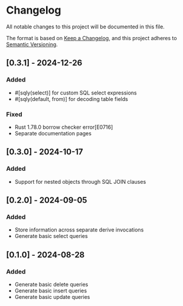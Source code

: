 # Changelog

All notable changes to this project will be documented in this file.

The format is based on [Keep a Changelog](https://keepachangelog.com/en/1.0.0/),
and this project adheres to [Semantic Versioning](https://semver.org/spec/v2.0.0.html).

## [0.3.1] - 2024-12-26

### Added

- #[sqly(select)] for custom SQL select expressions
- #[sqly(default, from)] for decoding table fields

### Fixed

- Rust 1.78.0 borrow checker error[E0716]
- Separate documentation pages

## [0.3.0] - 2024-10-17

### Added

- Support for nested objects through SQL JOIN clauses

## [0.2.0] - 2024-09-05

### Added

- Store information across separate derive invocations
- Generate basic select queries

## [0.1.0] - 2024-08-28

### Added

- Generate basic delete queries
- Generate basic insert queries
- Generate basic update queries
